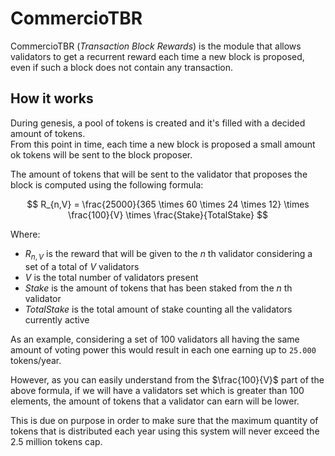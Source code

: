 # CommercioTBR
CommercioTBR (*Transaction Block Rewards*) is the module that allows validators to get a recurrent reward each 
time a new block is proposed, even if such a block does not contain any transaction.  


## How it works
During genesis, a pool of tokens is created and it's filled with a decided amount of tokens.  
From this point in time, each time a new block is proposed a small amount ok tokens will be sent to the block proposer.

The amount of tokens that will be sent to the validator that proposes the block is computed using the following formula:

$$ R_{n,V} = \frac{25000}{365 \times 60 \times 24 \times 12} \times \frac{100}{V} \times \frac{Stake}{TotalStake} $$

Where: 
- $R_{n,V}$ is the reward that will be given to the $n$ th validator considering a set of a total of $V$ validators
- $V$ is the total number of validators present
- $Stake$ is the amount of tokens that has been staked from the $n$ th validator
- $TotalStake$ is the total amount of stake counting all the validators currently active

As an example, considering a set of 100 validators all having the same amount of voting power this would result 
in each one earning up to `25.000` tokens/year. 

However, as you can easily understand from the $\frac{100}{V}$ part of the above formula, if we will have a
validators set which is greater than 100 elements, the amount of tokens that a validator can earn will be lower.  

This is due on purpose in order to make sure that the maximum quantity of tokens that is distributed each year using 
this system will never exceed the 2.5 million tokens cap.